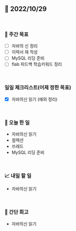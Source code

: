 ## 📅 2022/10/29

<br/>

### 🏹 주간 목표

- [ ] 자바의 신 정리
- [ ] 이력서 재 작성
- [ ] MySQL 리딩 준비
- [ ] flab 피드백 학습키워드 정리

<br/>

### 일일 체크리스트(어제 정한 목표)

- [x] 자바의신 읽기 (예외 정리)

<br/>

### 💯 오늘 한 일

- 자바의신 읽기
- 컬렉션
- 쓰레드
- MySQL 리딩 준비

<br/>

### 📈 내일 할 일

- 자바의신 읽기

<br/>

### 🧐 간단 회고

- 자바의신 읽기
